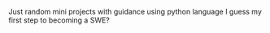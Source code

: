 Just random mini projects with guidance using python language
I guess my first step to becoming a SWE?
